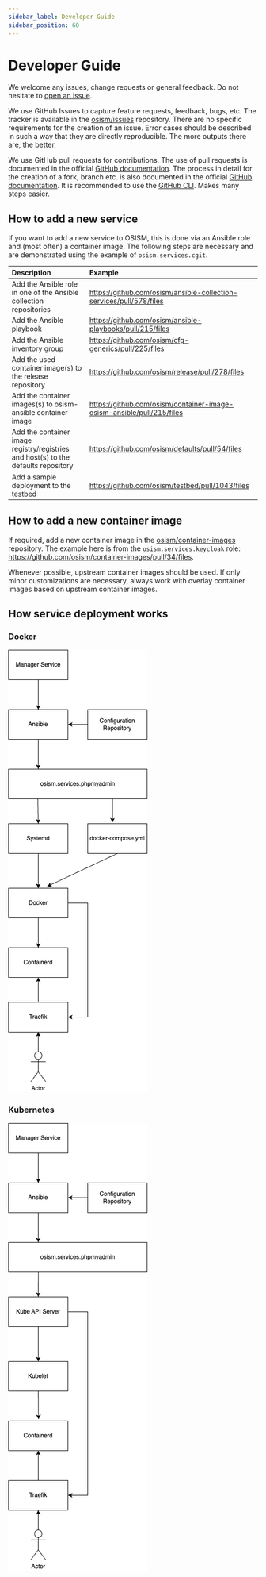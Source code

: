 ```yaml
---
sidebar_label: Developer Guide
sidebar_position: 60
---
```


# Developer Guide

We welcome any issues, change requests or general feedback. Do not hesitate to [open an issue](https://github.com/osism/issues/issues/new).

We use GitHub Issues to capture feature requests, feedback, bugs, etc. The tracker is available in the
[osism/issues](https://github.com/osism/issues/issues) repository. There are no specific requirements for the creation of an issue.
Error cases should be described in such a way that they are directly reproducible. The more outputs there are,
the better.

We use GitHub pull requests for contributions. The use of pull requests is documented in the
official [GitHub documentation](https://docs.github.com/en/github/collaborating-with-pull-requests).
The process in detail for the creation of a fork, branch etc. is also documented in the
official [GitHub documentation](https://docs.github.com/en/github/collaborating-with-pull-requests/proposing-changes-to-your-work-with-pull-requests).
It is recommended to use the [GitHub CLI](https://cli.github.com). Makes many steps easier.

## How to add a new service

If you want to add a new service to OSISM, this is done via an Ansible role and (most often)
a container image. The following steps are necessary and are demonstrated using the example
of `osism.services.cgit`.

| Description                                                                        | Example                                                               |
|:-----------------------------------------------------------------------------------|:----------------------------------------------------------------------|
| Add the Ansible role in one of the Ansible collection repositories                 | https://github.com/osism/ansible-collection-services/pull/578/files   |
| Add the Ansible playbook                                                           | https://github.com/osism/ansible-playbooks/pull/215/files             |
| Add the Ansible inventory group                                                    | https://github.com/osism/cfg-generics/pull/225/files                  |
| Add the used container image(s) to the release repository                          | https://github.com/osism/release/pull/278/files                       |
| Add the container images(s) to osism-ansible container image                       | https://github.com/osism/container-image-osism-ansible/pull/215/files |
| Add the container image registry/registries and host(s) to the defaults repository | https://github.com/osism/defaults/pull/54/files                       |
| Add a sample deployment to the testbed                                             | https://github.com/osism/testbed/pull/1043/files                      |

## How to add a new container image

If required, add a new container image in the [osism/container-images](https://github.com/osism/container-images)
repository. The example here is from the `osism.services.keycloak` role: https://github.com/osism/container-images/pull/34/files.

Whenever possible, upstream container images should be used. If only minor customizations are necessary,
always work with overlay container images based on upstream container images.

## How service deployment works

### Docker

![Service deployment with Docker](./images/service-with-docker.drawio.png)

### Kubernetes

![Service deployment with Kubernetes](./images/service-with-kubernetes.drawio.png)
